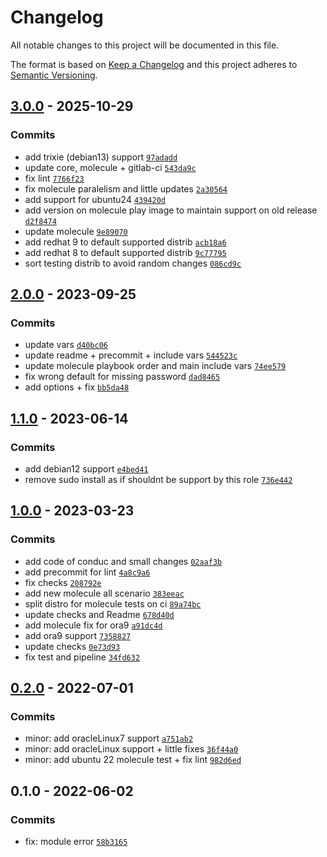 # Changelog

All notable changes to this project will be documented in this file.

The format is based on [Keep a Changelog](https://keepachangelog.com/en/1.0.0/)
and this project adheres to [Semantic Versioning](https://semver.org/spec/v2.0.0.html).

## [3.0.0](https://github.com/lotusnoir/ansible-system_local_users/compare/2.0.0...3.0.0) - 2025-10-29

### Commits

- add trixie (debian13) support [`97adadd`](https://github.com/lotusnoir/ansible-system_local_users/commit/97adadd5542058c7502fc618290e82d961d3453d)
- update core, molecule + gitlab-ci [`543da9c`](https://github.com/lotusnoir/ansible-system_local_users/commit/543da9c0440c0053dca44b5e1bebe2ad702804e6)
- fix lint [`7766f23`](https://github.com/lotusnoir/ansible-system_local_users/commit/7766f235766d7025227ed9650514125392cbc3ce)
- fix molecule paralelism and little updates [`2a30564`](https://github.com/lotusnoir/ansible-system_local_users/commit/2a30564a44e4c4efd41175ebc20e39743a5179f0)
- add support for ubuntu24 [`439420d`](https://github.com/lotusnoir/ansible-system_local_users/commit/439420d10fb387ced95cc8a1e80715cbcf4675b7)
- add version on molecule play image to maintain support on old release [`d2f8474`](https://github.com/lotusnoir/ansible-system_local_users/commit/d2f8474f4d94c31f48279df6680b30bbb8ccca02)
- update molecule [`9e89070`](https://github.com/lotusnoir/ansible-system_local_users/commit/9e8907026aeb5893c6583d75033df9d401d15592)
- add redhat 9 to default supported distrib [`acb18a6`](https://github.com/lotusnoir/ansible-system_local_users/commit/acb18a6a73351d417e3ed4910bd4a1d1cd5d07cc)
- add redhat 8 to default supported distrib [`9c77795`](https://github.com/lotusnoir/ansible-system_local_users/commit/9c77795703eee4e1998f20a4c9093de0b19f4965)
- sort testing distrib to avoid random changes [`086cd9c`](https://github.com/lotusnoir/ansible-system_local_users/commit/086cd9c7d68c30f13438d3f77d81119671435158)

## [2.0.0](https://github.com/lotusnoir/ansible-system_local_users/compare/1.1.0...2.0.0) - 2023-09-25

### Commits

- update vars [`d40bc06`](https://github.com/lotusnoir/ansible-system_local_users/commit/d40bc06959d976fea30c77e68284a1deafe1b164)
- update readme + precommit + include vars [`544523c`](https://github.com/lotusnoir/ansible-system_local_users/commit/544523caad224b101f8533f05fb0ee10342bdb77)
- update molecule playbook order and main include vars [`74ee579`](https://github.com/lotusnoir/ansible-system_local_users/commit/74ee57935a196685731c4b733053fc515fab6acb)
- fix wrong default for missing password [`dad8465`](https://github.com/lotusnoir/ansible-system_local_users/commit/dad8465caf862d13f50388207830ccf4bd89b6a8)
- add options + fix [`bb5da48`](https://github.com/lotusnoir/ansible-system_local_users/commit/bb5da48204beaf1a3e411875537701b90d4a5f88)

## [1.1.0](https://github.com/lotusnoir/ansible-system_local_users/compare/1.0.0...1.1.0) - 2023-06-14

### Commits

- add debian12 support [`e4bed41`](https://github.com/lotusnoir/ansible-system_local_users/commit/e4bed41c4d57fb69f041a3771b8dc063f8106a29)
- remove sudo install as if shouldnt be support by this role [`736e442`](https://github.com/lotusnoir/ansible-system_local_users/commit/736e442f47d688aa10d8df63191062ada518982f)

## [1.0.0](https://github.com/lotusnoir/ansible-system_local_users/compare/0.2.0...1.0.0) - 2023-03-23

### Commits

- add code of conduc and small changes [`02aaf3b`](https://github.com/lotusnoir/ansible-system_local_users/commit/02aaf3b72c60f0ac8cf0a70c6c98f1bdcb788234)
- add precommit for lint [`4a8c9a6`](https://github.com/lotusnoir/ansible-system_local_users/commit/4a8c9a6859ec40e8d5e076c25247281a28be0839)
- fix checks [`208792e`](https://github.com/lotusnoir/ansible-system_local_users/commit/208792ebb9fc1a878f5c6634ae538f6f5d294a4a)
- add new molecule all scenario [`383eeac`](https://github.com/lotusnoir/ansible-system_local_users/commit/383eeac2c02f7f5f09b8e64f86de3d8f92878d11)
- split distro for molecule tests on ci [`89a74bc`](https://github.com/lotusnoir/ansible-system_local_users/commit/89a74bcb6779a3f8477d7681911d8ea4a1c758ed)
- update checks and Readme [`678d40d`](https://github.com/lotusnoir/ansible-system_local_users/commit/678d40d990197a78023c3cd941875fbd2a702331)
- add molecule fix for ora9 [`a91dc4d`](https://github.com/lotusnoir/ansible-system_local_users/commit/a91dc4dbb55bcc2ed215503c12d199b1e62a8d44)
- add ora9 support [`7358827`](https://github.com/lotusnoir/ansible-system_local_users/commit/7358827b7eda16a3be949e4fa30e7e25422512fb)
- update checks [`0e73d93`](https://github.com/lotusnoir/ansible-system_local_users/commit/0e73d931d3b6ce698be3505784b94d917bc2ade8)
- fix test and pipeline [`34fd632`](https://github.com/lotusnoir/ansible-system_local_users/commit/34fd632512bf1df2d6d31582f44166e8cbf335be)

## [0.2.0](https://github.com/lotusnoir/ansible-system_local_users/compare/0.1.0...0.2.0) - 2022-07-01

### Commits

- minor: add oracleLinux7 support [`a751ab2`](https://github.com/lotusnoir/ansible-system_local_users/commit/a751ab254c205c73feb13f444e80b484649aa73f)
- minor: add oracleLinux support + little fixes [`36f44a0`](https://github.com/lotusnoir/ansible-system_local_users/commit/36f44a025121ddf54209ab143aa85870161c1f45)
- minor: add ubuntu 22 molecule test + fix lint [`982d6ed`](https://github.com/lotusnoir/ansible-system_local_users/commit/982d6ed910fcf045afaa479a9b25fc6d8449e51b)

## 0.1.0 - 2022-06-02

### Commits

- fix: module error [`58b3165`](https://github.com/lotusnoir/ansible-system_local_users/commit/58b3165dc2a063fc3545cf61a5643f3630253774)
